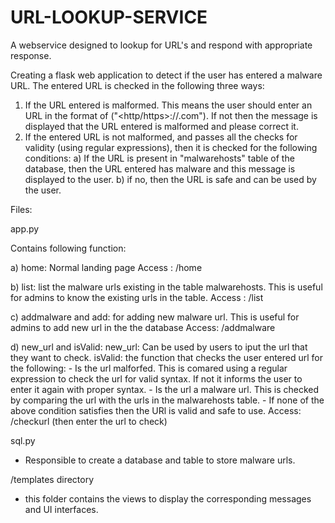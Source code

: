 # URL-LOOKUP-SERVICE
A webservice designed to lookup for URL's and respond with appropriate response.

Creating a flask web application to detect if the user has entered a malware URL. 
The entered URL is checked in the following three ways:
1. If the URL entered is malformed. This means the user should enter an URL in the format of ("<http/https>://<hostname>.com"). If not then the message is displayed that the URL entered is malformed and please correct it.
2. If the entered URL is not malformed, and passes all the checks for validity (using regular expressions), then it is checked for the following conditions:
 a) If the URL is present in "malwarehosts" table of the database, then the URL entered has malware and this message is displayed to the user.
 b) if no, then the URL is safe and can be used by the user.

Files:
 
app.py
 
 Contains following function:
 
  a) home: 
  Normal landing page
  Access : /home
 
  b) list: 
  list the malware urls existing in the table malwarehosts. This is useful for admins to know the existing urls in the table.
  Access : /list
 
  c) addmalware and add: 
  for adding new malware url. This is useful for admins to add new url in the the database
  Access: /addmalware
 
  d) new_url and isValid: 
  new_url: Can be used by users to iput the url that they want to check. 
  isValid: the function that checks the user entered url for the following:
     - Is the url malforfed. This is comared using a regular expression to check the url for valid syntax. If not it informs the user to enter it again with proper   syntax.
     - Is the url a malware url. This is checked by comparing the url with the urls in the malwarehosts table. 
     - If none of the above condition satisfies then the URl is valid and safe to use.
  Access:
  /checkurl     (then enter the url to check)
 
sql.py

  - Responsible to create a database and table to store malware urls.
 
/templates directory
 
 - this folder contains the views to display the corresponding messages and UI interfaces.
